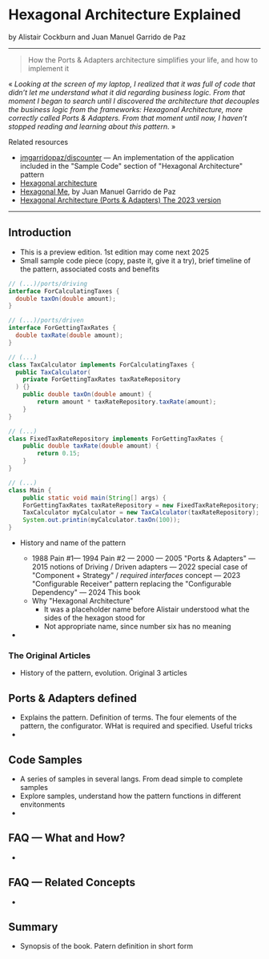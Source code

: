 # Hexagonal Architecture Explained

by Alistair Cockburn and Juan Manuel Garrido de Paz

------

> How the Ports & Adapters architecture simplifies your life, and how to implement it

« _Looking at the screen of my laptop, I realized that it was full of code that didn’t let me understand what it did regarding business logic. From that moment I began to search until I discovered the architecture that decouples the business logic from the frameworks: Hexagonal Architecture, more correctly called Ports & Adapters. From that moment until now, I haven’t stopped reading and learning about this pattern._ »

Related resources

* [jmgarridopaz/discounter](jmgarridopaz/discounter) — An implementation of the application included in the "Sample Code" section of "Hexagonal Architecture" pattern
* [Hexagonal architecture](https://alistair.cockburn.us/hexagonal-architecture/)
* [Hexagonal Me](https://jmgarridopaz.github.io/), by Juan Manuel Garrido de Paz
* [Hexagonal Architecture (Ports & Adapters) The 2023 version](https://alistaircockburn.com/Hexagonal%20Budapest%2023-05-18.pdf)

------

## Introduction

* This is a preview edition. 1st edition may come next 2025
* Small sample code piece (copy, paste it, give it a try), brief timeline of the pattern, associated costs and benefits

```java
// (...)/ports/driving
interface ForCalculatingTaxes {
  double taxOn(double amount);
}

// (...)/ports/driven
interface ForGettingTaxRates {
  double taxRate(double amount);
}

// (...)
class TaxCalculator implements ForCalculatingTaxes {
  public TaxCalculator(
    private ForGettingTaxRates taxRateRepository
  ) {}
	public double taxOn(double amount) {
		return amount * taxRateRepository.taxRate(amount);
	}
}

// (...)
class FixedTaxRateRepository implements ForGettingTaxRates {
	public double taxRate(double amount) {
		return 0.15;
	}
}

// (...)
class Main {
	public static void main(String[] args) {
    ForGettingTaxRates taxRateRepository = new FixedTaxRateRepository;
    TaxCalculator myCalculator = new TaxCalculator(taxRateRepository);
    System.out.printin(myCalculator.taxOn(100));
}
```

* History and name of the pattern
  * 1988 Pain #1— 1994 Pain #2 — 2000 — 2005 "Ports & Adapters" — 2015 notions of Driving / Driven adapters — 2022 special case of "Component + Strategy" / *required interfaces* concept — 2023 "Configurable Receiver" pattern replacing the "Configurable Dependency" — 2024 This book
  * Why "Hexagonal Architecture"
    * It was a placeholder name before Alistair understood what the sides of the hexagon stood for
    * Not appropriate name, since number six has no meaning

* 

### The Original Articles

* History of the pattern, evolution. Original 3 articles

## Ports & Adapters defined

* Explains the pattern. Definition of terms. The four elements of the pattern, the configurator. WHat is required and specified. Useful tricks
* 

## Code Samples

* A series of samples in several langs. From dead simple to complete samples
* Explore samples, understand how the pattern functions in different envitonments
* 

## FAQ — What and How?

* 

## FAQ — Related Concepts

* 

## Summary

* Synopsis of the book. Patern definition in short form

